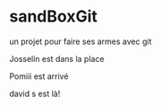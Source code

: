 # sandBoxGit
un projet pour faire ses armes avec git

Josselin est dans la place

Pomiii est arrivé


david s est là!
